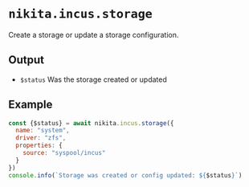 
# `nikita.incus.storage`

Create a storage or update a storage configuration.

## Output

* `$status`
  Was the storage created or updated

## Example

```js
const {$status} = await nikita.incus.storage({
  name: "system",
  driver: "zfs",
  properties: {
    source: "syspool/incus"
  }
})
console.info(`Storage was created or config updated: ${$status}`)
```

